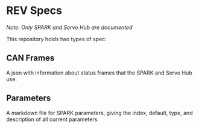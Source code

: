 REV Specs
================

*Note: Only SPARK and Servo Hub are documented*

This repository holds two types of spec:


CAN Frames
----------

A json with information about status frames that the SPARK and Servo Hub use.

Parameters
----------

A markdown file for SPARK parameters, giving the index, default, type, and description of all current parameters.
